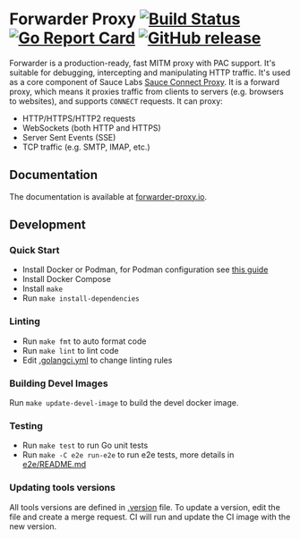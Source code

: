 # Forwarder Proxy [![Build Status](https://github.com/saucelabs/forwarder/actions/workflows/go.yml/badge.svg)](https://github.com/saucelabs/forwarder/actions/workflows/go.yml) [![Go Report Card](https://goreportcard.com/badge/github.com/saucelabs/forwarder)](https://goreportcard.com/report/github.com/saucelabs/forwarder) [![GitHub release](https://img.shields.io/github/release/saucelabs/forwarder.svg)](https://github.com/saucelabs/forwarder/releases)

Forwarder is a production-ready, fast MITM proxy with PAC support.
It's suitable for debugging, intercepting and manipulating HTTP traffic.
It's used as a core component of Sauce Labs [Sauce Connect Proxy](https://docs.saucelabs.com/secure-connections/sauce-connect/).
It is a forward proxy, which means it proxies traffic from clients to servers (e.g. browsers to websites), and supports `CONNECT` requests.
It can proxy:

* HTTP/HTTPS/HTTP2 requests
* WebSockets (both HTTP and HTTPS)
* Server Sent Events (SSE)
* TCP traffic (e.g. SMTP, IMAP, etc.)

## Documentation

The documentation is available at [forwarder-proxy.io](https://forwarder-proxy.io).

## Development

### Quick Start

- Install Docker or Podman, for Podman configuration see [this guide](podman.md)
- Install Docker Compose
- Install `make`
- Run `make install-dependencies`

### Linting

- Run `make fmt` to auto format code
- Run `make lint` to lint code
- Edit [.golangci.yml](.golangci.yml) to change linting rules

### Building Devel Images

Run `make update-devel-image` to build the devel docker image.

### Testing

- Run `make test` to run Go unit tests
- Run `make -C e2e run-e2e` to run e2e tests, more details in [e2e/README.md](e2e/README.md)

### Updating tools versions

All tools versions are defined in [.version](.version) file.
To update a version, edit the file and create a merge request.
CI will run and update the CI image with the new version.
